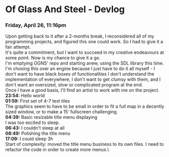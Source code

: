 # Of Glass And Steel - Devlog
### Friday, April 26, 11:16pm
Upon getting back to it after a 2-months break, I reconsidered all
 of my programming projects, and figured this one could work. So I
 had to give it a fair attempt.\
It's quite a commitment, but I want to succeed in my creative
 endeavours at some point. Now is my chance to give it a go.\
I'm emptying OGNS' repo and starting anew, using the SDL library
 this time.\
I'm chosing this over an engine because I just have to do it all
 myself - I don't want to have black boxes of functionalities I
 don't understand the implementation of everywhere, I don't want to
 get clumsy with them, and I don't want an oversized, slow or
 complicated program at the end.\
Once I have a good basis, I'll find an artist to work with me on
 the project.\
**23:54:** Hello world\
**01:59:** First set of 4-7 test tiles\
The graphics seem to have to be small in order to fit a full map in
 a decently sized window, or to make a 15' fullscreen challenging.\
**04:39:** Basic resizable title menu displaying\
I was too excited to sleep.\
**06:43:** I couldn't sleep at all\
**08:49:** Polishing the title menu\
**17:09:** I could sleep 3h\
Start of complexity: moved the title menu business to its own files.
 I need to refactor the code in order to create more menus.\
